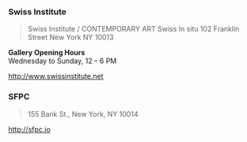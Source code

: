 ### Swiss Institute

> Swiss Institute / CONTEMPORARY ART
> Swiss In situ
> 102 Franklin Street
> New York NY 10013

**Gallery Opening Hours**  
Wednesday to Sunday, 12 – 6 PM

http://www.swissinstitute.net

### SFPC

> 155 Bank St., New York, NY 10014

http://sfpc.io

